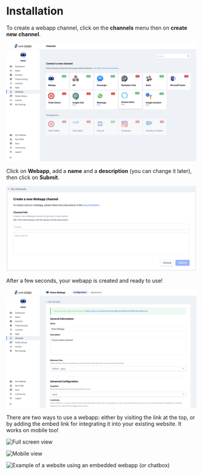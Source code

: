 # Installation

To create a webapp channel, click on the **channels** menu then on **create new channel**.

![](../../.gitbook/assets/cleanshot-2021-06-04-at-12.42.36-2x.png)

Click on **Webapp**, add a **name** and a **description** \(you can change it later\), then click on **Submit**.

![](../../.gitbook/assets/cleanshot-2021-06-04-at-12.42.53-2x.png)

After a few seconds, your webapp is created and ready to use!

![](../../.gitbook/assets/cleanshot-2021-06-04-at-12.43.51-2x.png)

There are two ways to use a webapp: either by visiting the link at the top, or by adding the embed link for integrating it into your existing website. It works on mobile too!

![Full screen view](../../.gitbook/assets/capture-de-cran-2020-04-12-22.21.12%20%281%29.png)

![Mobile view](../../.gitbook/assets/capture-de-cran-2020-04-12-22.21.56.png)

![Example of a website using an embedded webapp \(or chatbox\)](../../.gitbook/assets/capture-de-cran-2020-04-12-22.24.27.png)

